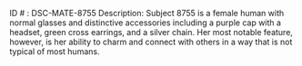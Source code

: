 ID # : DSC-MATE-8755
Description: Subject 8755 is a female human with normal glasses and distinctive accessories including a purple cap with a headset, green cross earrings, and a silver chain. Her most notable feature, however, is her ability to charm and connect with others in a way that is not typical of most humans.